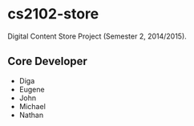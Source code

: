 # cs2102-store

Digital Content Store Project (Semester 2, 2014/2015).

## Core Developer

* Diga
* Eugene
* John
* Michael
* Nathan
